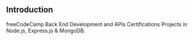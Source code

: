 ## Introduction
freeCodeCamp Back End Development and APIs Certifications Projects in Node.js, Express.js & MongoDB.
